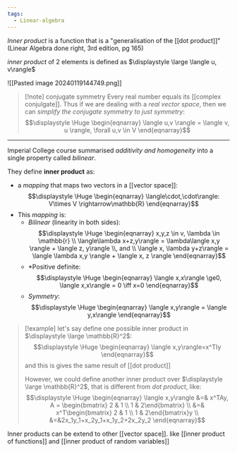```yaml
---
tags:
  - Linear-algebra
---
```

*Inner product* is a function that is a "generalisation of the [[dot product]]" 
(Linear Algebra done right, 3rd edition, pg 165)

*inner product* of 2 elements is defined as $\displaystyle \large \langle u, v\rangle$  

![[Pasted image 20240119144749.png]]

>[!note] conjugate symmetry
> Every real number equals its [[complex conjulgate]]. Thus if we are dealing with a *real vector space*, then we can *simplify the conjugate symmetry to just symmetry*:
> $$\displaystyle \Huge \begin{eqnarray} 
> \langle u,v \rangle = \langle v, u \rangle, \forall u,v \in V
> \end{eqnarray}$$


---

Imperial College course summarised *additivity and homogeneity* into a single property called *bilinear*.

They define **inner product** as:
- a *mapping* that maps two vectors in a [[vector space]]:
$$\displaystyle \Huge \begin{eqnarray} 
\langle\cdot,\cdot\rangle: V\times V \rightarrow\mathbb{R}
\end{eqnarray}$$
- This *mapping* is:
	- *Bilinear* (linearity in both sides):
$$\displaystyle \Huge \begin{eqnarray} 
	x,y,z \in v, \lambda \in \mathbb{r}
	\\
	\langle\lambda x+z,y\rangle = \lambda\langle x,y \rangle + \langle z, y\rangle
	\\, and \\
	\langle x, \lambda y+z\rangle = \langle \lambda x,y \rangle + \langle x, z \rangle
\end{eqnarray}$$
	- *Positive definite:
$$\displaystyle \Huge \begin{eqnarray} 
\langle x,x\rangle \ge0, 
\langle x,x\rangle = 0 \iff x=0
\end{eqnarray}$$
	- *Symmetry*:
	$$\displaystyle \Huge \begin{eqnarray} 
	\langle x,y\rangle = \langle y,x\rangle
\end{eqnarray}$$


>[!example]
> let's say define one possible inner product in $\displaystyle \large \mathbb{R}^2$:
> $$\displaystyle \Huge \begin{eqnarray} 
> \langle x,y\rangle=x^TIy
> \end{eqnarray}$$
> and this is gives the same result of [[dot product]]
> 
> However, we could define another inner product over $\displaystyle \large \mathbb{R}^2$, that is different from *dot product*, like:
> $$\displaystyle \Huge \begin{eqnarray} 
> \langle x,y\rangle &=& x^TAy, A = \begin{bmatrix} 2 & 1 \\ 1 & 2\end{bmatrix}
> \\
> &=& x^T\begin{bmatrix} 2 & 1 \\ 1 & 2\end{bmatrix}y
> \\
> &=&2x_1y_1+x_2y_1+x_1y_2+2x_2y_2
> \end{eqnarray}$$

Inner products can be extend to other [[vector space]]. like [[inner product of functions]] and [[inner product of random variables]]